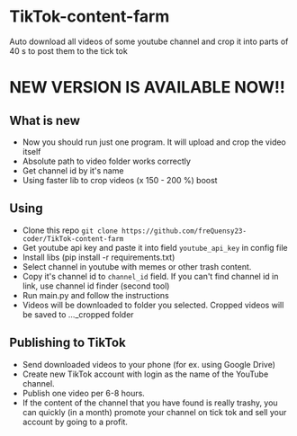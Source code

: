 # TikTok-content-farm
Auto download all videos of some youtube channel and crop it into parts of 40 s to post them to the tick tok
# NEW VERSION IS AVAILABLE NOW!!
## What is new
* Now you should run just one program. It will upload and crop the video itself
* Absolute path to video folder works correctly
* Get channel id by it's name
* Using faster lib to crop videos (x 150 - 200 %) boost
## Using
* Clone this repo `git clone https://github.com/freQuensy23-coder/TikTok-content-farm`
* Get youtube api key and paste it into field `youtube_api_key` in config file
* Install libs (pip install -r requirements.txt)
* Select channel in youtube with memes or other trash content.
* Copy it's channel id to `channel_id` field. If you can't find channel id in link, use channel id finder (second tool)
* Run main.py and follow the instructions
* Videos will be downloaded to folder you selected. Cropped videos will be saved to ..._cropped folder
## Publishing to TikTok
* Send downloaded videos to your phone (for ex. using Google Drive)
* Create new TikTok account with login as the name of the YouTube channel.
* Publish one video per 6-8 hours.
* If the content of the channel that you have found is really trashy, you can quickly (in a month) promote your channel on tick tok and sell your account by going to a profit.